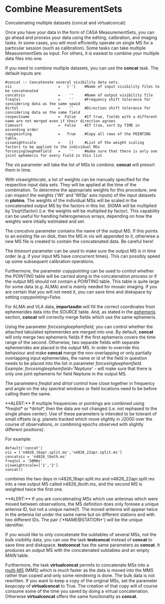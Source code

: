 

# Combine MeasurementSets 

Concatenating multiple datasets (concat and virtualconcat)

Once you have your data in the form of CASA MeasurementSets, you can go ahead and process your data using the editing, calibration, and imaging tasks. In some cases, you will most efficiently operate on single MS for a particular session (such as calibration). Some tasks can take multiple MeasurementSets as input. For others, it is easiest to combine your multiple data files into one.

If you need to combine multiple datasets, you can use the **concat** task. The default inputs are:

```
#concat :: Concatenate several visibility data sets.
vis                     =   ['']    #Name of input visibility files to be concatenated
concatvis               =    ''     #Name of output visibility file
freqtol                 =    ''     #Frequency shift tolerance for considering data as the same spwid
dirtol                  =    ''     #Direction shift tolerance for considering data as the same field
respectname             =  False    #If true, fields with a different name are not merged even if their direction agrees
timesort                =  False    #If true, sort by TIME in ascending order
copypointing            =   True    #Copy all rows of the POINTING table.
visweightscale          =    []     #List of the weight scaling factors to be applied to the individual MSs
forcesingleephemfield   =    ''     #make sure that there is only one joint ephemeris for every field in this list
```

The *vis* parameter will take the list of MSs to combine. **concat** will presort them in time.

With *visweightscale*, a list of weights can be manually specified for the respective input data sets. They will be applied at the time of the combination. To determine the appropriate weights for this procedure, one can inspect the weights (\'Wt\' and \'WtSp\' axis inputs) of the input datasets in **plotms**. The weights of the individual MSs will be scaled in the concatenated output MS by the factors in this list. SIGMA will be multiplied by 1/sqrt(factor) (i.e. the weights will be multiplied by factor). This capability can be useful for handling heterogeneous arrays, depending on how the weights were intially estimated and set.

The *concatvis* parameter contains the name of the output MS. If this points to an existing file on disk, then the MS in vis will appended to it, otherwise a new MS file is created to contain the concatenated data. Be careful here!

The *timesort* parameter can be used to make sure the output MS is in time order (e.g. if your input MS have concurrent times). This can possibly speed up some subsequent calibration operations.

Furthermore, the parameter *copypointing* can be used to control whether the *POINTING* table will be carried along in the concatenation process or if the output MS should not contain a *POINTING* table. This table is quite large for some data (e.g. ALMA) and is mainly needed for mosaic imaging. If you are certain that you will not need it, you can save time and diskspace by setting *copypointing*=*False*.

For ALMA and VLA data, **importasdm** will fill the correct coordinates from ephemerides data into the *SOURCE* table. And, as stated in the [ephemeris](https://casa.nrao.edu/casadocs-devel/stable/calibration-and-visibility-data/ephemeris-data) section, **concat** will correctly merge fields which use the same ephemeris.

Using the parameter *forcesingleephemfield,* you can control whether the attached tabulated ephemerides are merged into one. By default, **concat** will only merge two ephemeris fields if the first ephemeris covers the time range of the second. Otherwise, two separate fields with separate ephemerides are placed in the output MS. In order to override this behaviour and make **concat** merge the non-overlapping or only partially overlapping input ephemerides, the name or id of the field in question needs to be placed into the list in parameter *forcesingleephemfield*. Example: *forcesingleephemfield=\'Neptune\'* - will make sure that there is only one joint ephemeris for field Neptune in the output MS.

The parameters *freqtol* and *dirtol* control how close together in frequency and angle on the sky spectral windows or field locations need to be before calling them the same.

<div class="alert alert-warning">
**ALERT:** If multiple frequencies or pointings are combined using *freqtol* or *dirtol*, then the data are not changed (i.e. not rephased to the single phase center). Use of these parameters is intended to be tolerant of small offsets (e.g. planets tracked which move slightly in J2000 over the course of observations, or combining epochs observed with slightly different positions).
</div>

For example:

```
default('concat')
vis = ['n4826_16apr.split.ms','n4826_22apr.split.ms']
concatvis = 'n4826_tboth.ms'
freqtol = '50MHz'
visweightscale=['1','2']
concat()
```

combines the two days in n4826_16apr.split.ms and n4826_22apr.split.ms into a new output MS called n4826_tboth.ms, and the second MS is weighted twice the first one.

<div class="alert alert-warning">
**ALERT:** If you are concatenating MSs which use antennas which were moved between observations, the MS definition does only foresee a unique antenna ID, but not a unique name(!). The moved antenna will appear twice in the antenna list under the same name but on different stations and with two different IDs. The pair ('*NAME@STATION*') will be the unique identifier.
</div>

If you would like to only concatenate the subtables of several MSs, not the bulk visibility data, you can use the task **testconcat** instead of **concat** to save time and diskspace. **testconcat** has the same parameters as **concat**. It produces an output MS with the concatenated subtables and an empty *MAIN* table.

Furthermore, the task **virtualconcat** permits to concatenate MSs into a [multi-MS](https://casa.nrao.edu/casadocs-devel/stable/parallel-processing/the-multi-ms) (MMS) which is much faster as the data is moved into the MMS rather than copied and only some reindexing is done. The bulk data is not rewritten. If you want to keep a copy of the original MSs, set the parameter *keepcopy* of **virtualconcat** to True. The creation of that copy will of course consume some of the time you saved by doing a virtual concatenation. Otherwise **virtualconcat** offers the same functionality as **concat**.

 

